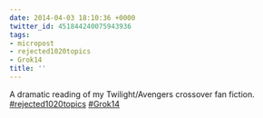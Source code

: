 ```yaml
---
date: 2014-04-03 18:10:36 +0000
twitter_id: 451844240075943936
tags:
- micropost
- rejected1020topics
- Grok14
title: ''
---
```


A dramatic reading of my Twilight/Avengers crossover fan fiction. [#rejected1020topics](https://twitter.com/hashtag/rejected1020topics) [#Grok14](https://twitter.com/hashtag/Grok14)
